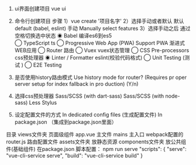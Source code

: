 1. ui界面创建项目
vue ui 
2. 命令行创建项目 步骤 
1）vue create '项目名字'
2）选择手动或者默认 
默认 default (babel, eslint)
手动 Manually select features 
3）选择手动之后  通过空格切换选中状态
 ◉ Babel  编译es6到es5     
 ◯ TypeScript ts
 ◯ Progressive Web App  (PWA) Support PWA 渐进式WEB应用 
 ◯ Router   路由
 ◯ Vuex      vuex状态管理
 ◯ CSS Pre-processors  css预处理器
 ◉ Linter / Formatter  eslint(校验代码格式)
 ◯ Unit Testing  (测试 )
 ◯ E2E Testing
 
4. 是否使用history路由模式
Use history mode for router? (Requires pr
oper server setup for index fallback in pro
duction) (Y/n)
5. 选择css预处理器
  Sass/SCSS (with dart-sass)
  Sass/SCSS (with node-sass)
  Less
  Stylus
6. 设定配置文件的方式 
In dedicated config files (生成配置文件)
In package.json （集成到package.json里面）

目录 
views文件夹 页面级组件
app.vue  主文件 
mains 主入口 webpack配置的
router.js 路由配置文件 
assets文件夹 放静态资源
components文件夹 放公共组件(基础组件)
在package.json 
脚本配置： npm run serve
"scripts": {
    "serve": "vue-cli-service serve",
    "build": "vue-cli-service build"
}
